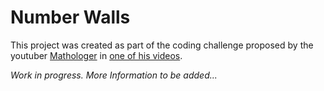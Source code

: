 # Number Walls

This project was created as part of the coding challenge proposed by the youtuber [Mathologer](https://www.youtube.com/c/Mathologer) in [one of his videos](https://www.youtube.com/watch?v=NO1_-qptr6c).

_Work in progress. More Information to be added..._